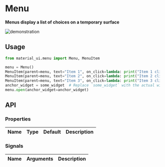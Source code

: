 # Menu

**Menus display a list of choices on a temporary surface**

![demonstration](./menu.jpg)

## Usage

```python
from material_ui.menu import Menu, MenuItem

menu = Menu()
MenuItem(parent=menu, text="Item 1", on_click=lambda: print("Item 1 clicked"))
MenuItem(parent=menu, text="Item 2", on_click=lambda: print("Item 2 clicked"))
MenuItem(parent=menu, text="Item 3", on_click=lambda: print("Item 3 clicked"))
anchor_widget = some_widget  # Replace `some_widget` with the actual widget to anchor the menu
menu.open(anchor_widget=anchor_widget)
```

## API

### Properties

| Name | Type | Default | Description |
| ---- | ---- | ------- | ----------- |

### Signals

| Name | Arguments | Description |
| ---- | --------- | ----------- |
